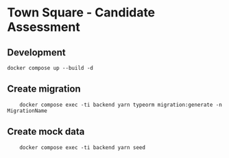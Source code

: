 # Town Square - Candidate Assessment

## Development
```
docker compose up --build -d
```

## Create migration 
```
    docker compose exec -ti backend yarn typeorm migration:generate -n MigrationName
```

## Create mock data
```
    docker compose exec -ti backend yarn seed
```

